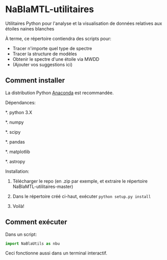 # NaBlaMTL-utilitaires
Utilitaires Python pour l'analyse et la visualisation de données relatives aux étoiles naines blanches

À terme, ce répertoire contiendra des scripts pour:
- Tracer n'importe quel type de spectre
- Tracer la structure de modèles
- Obtenir le spectre d'une étoile via MWDD
- (Ajouter vos suggestions ici)

## Comment installer
La distribution Python [Anaconda](https://www.anaconda.com/download/) est recommandée.

Dépendances:

*. python 3.X

*. numpy

*. scipy

*. pandas

*. matplotlib

*. astropy

Installation:

1. Télécharger le repo (en .zip par exemple, et extraire le répertoire NaBlaMTL-utilitaires-master)

2. Dans le répertoire créé ci-haut, exécuter `python setup.py install`

3. Voilà!

## Comment exécuter
Dans un script:

```python
import NaBlaUtils as nbu
```

Ceci fonctionne aussi dans un terminal interactif.
